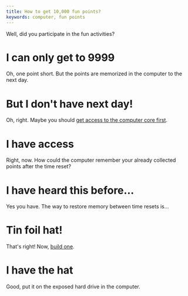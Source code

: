 ```yaml
---
title: How to get 10,000 fun points?
keywords: computer, fun points
---
```


Well, did you participate in the fun activities?

# I can only get to 9999
Oh, one point short. But the points are memorized in the computer to the next day.

# But I don't have next day!
Oh, right. Maybe you should [get access to the computer core first](030-access-computer.md).

# I have access
Right, now. How could the computer remember your already collected points after the time reset?

# I have heard this before...
Yes you have. The way to restore memory between time resets is...

# Tin foil hat!
That's right! Now, [build one](045-tin-foil-hat.md).

# I have the hat
Good, put it on the exposed hard drive in the computer.
